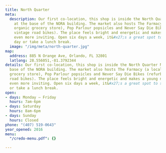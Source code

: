 ```yaml
---
title: North Quarter
meta:
  description: Our first co-location, this shop is inside the North Quarter Market
    at the base of the NORA building. The market also hosts The Farmacy (a local and
    organic grocery store), Pop Parlour popsicles and Never Say Die Bikes (refurbished
    vintage road bikes). The place feels bright and energetic and makes a young neighborhood
    even more inviting. Open six days a week, it&#x27;s a great spot to start your
    day or take a lunch break.
  image: "/img/meta/north-quarter.jpg"
map:
  address: 885 N Orange Ave, Orlando, FL 32801
  latlong: 28.556051,-81.3792344
details: Our first co-location, this shop is inside the North Quarter Market at the
  base of the NORA building. The market also hosts The Farmacy (a local and organic
  grocery store), Pop Parlour popsicles and Never Say Die Bikes (refurbished vintage
  road bikes). The place feels bright and energetic and makes a young neighborhood
  even more inviting. Open six days a week, it&#x27;s a great spot to start your day
  or take a lunch break.
open:
- days: Monday – Friday
  hours: 7am-6pm
- days: Saturday
  hours: 8am-6pm
- days: Sunday
  hours: Closed
phone: "(407) 519-0643"
year_opened: 2016
menu:
  "/credo-menu.pdf": {}

---
```

